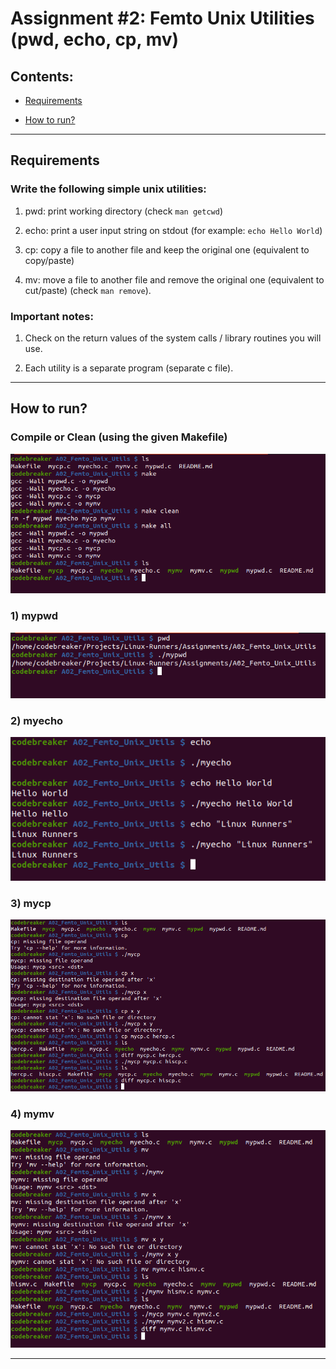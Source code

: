 # Assignment #2: Femto Unix Utilities (pwd, echo, cp, mv)

## Contents:

* [Requirements](#requirements)

* [How to run?](#how-to-run)

---

## Requirements

### Write the following simple unix  utilities:

1. pwd: print working directory (check `man getcwd`)

2. echo: print a user input string on stdout (for example:  `echo Hello World`)

3. cp: copy a file to another file and keep the original one (equivalent to copy/paste)

4. mv: move a file to another file and remove the original one (equivalent to cut/paste) (check `man remove`).


### Important notes:

1. Check on the return values of the system calls / library routines you will use.

2. Each utility is a separate program (separate c file).

---

## How to run?

### Compile or Clean (using the given Makefile)

![Compile](../images/LR2_A02_00_Run.png)

### 1) mypwd

![mypwd](../images/LR2_A02_01_mypwd.png)

### 2) myecho

![myecho](../images/LR2_A02_02_myecho.png)

### 3) mycp

![mycp](../images/LR2_A02_03_mycp.png)

### 4) mymv

![mymv](../images/LR2_A02_04_mymv.png)

---

